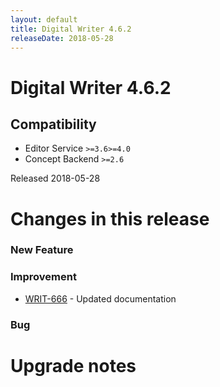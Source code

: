 ```yaml
---
layout: default
title: Digital Writer 4.6.2
releaseDate: 2018-05-28
---
```

<div class="jumbotron">
    <h1>Digital Writer 4.6.2</h1>    
    <h2>Compatibility</h2>
    <ul>
        <li>Editor Service <code>>=3.6</code><code>>=4.0</code></li>
        <li>Concept Backend <code>>=2.6</code></li>
    </ul>
</div>

Released 2018-05-28

 

# Changes in this release  


### New Feature 



### Improvement 
 
 * [WRIT-666](https://jira.infomaker.se/browse/WRIT-666) - Updated documentation 


### Bug 





# Upgrade notes  
           

